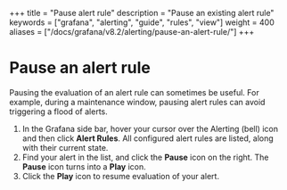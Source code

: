 +++
title = "Pause alert rule"
description = "Pause an existing alert rule"
keywords = ["grafana", "alerting", "guide", "rules", "view"]
weight = 400
aliases = ["/docs/grafana/v8.2/alerting/pause-an-alert-rule/"]
+++

# Pause an alert rule

Pausing the evaluation of an alert rule can sometimes be useful. For example, during a maintenance window, pausing alert rules can avoid triggering a flood of alerts.

1. In the Grafana side bar, hover your cursor over the Alerting (bell) icon and then click **Alert Rules**. All configured alert rules are listed, along with their current state.
1. Find your alert in the list, and click the **Pause** icon on the right. The **Pause** icon turns into a **Play** icon.
1. Click the **Play** icon to resume evaluation of your alert.
